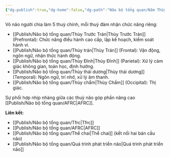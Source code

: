 ```yaml
---
{"dg-publish":true,"dg-home":false,"dg-path":"Não bộ tổng quan/Năm Thùy Não.md","permalink":"/nao-bo-tong-quan/nam-thuy-nao/","dgPassFrontmatter":true,"noteIcon":"","created":"2025-01-01T22:47:22.288+07:00","updated":"2025-01-12T07:58:16.466+07:00"}
---
```


Vỏ não người chia làm 5 thuỳ chính, mỗi thuỳ đảm nhận chức năng riêng:

- [[Publish/Não bộ tổng quan/Thùy Trước Trán\|Thùy Trước Trán]] (Prefrontal): Chức năng điều hành cao cấp, lập kế hoạch, kiểm soát hành vi.
- [[Publish/Não bộ tổng quan/Thùy trán\|Thùy Trán]] (Frontal): Vận động, ngôn ngữ, nhận thức hành động.
- [[Publish/Não bộ tổng quan/Thùy Đỉnh\|Thùy Đỉnh]] (Parietal): Xử lý cảm giác không gian, toán học, định hướng.
- [[Publish/Não bộ tổng quan/Thùy thái dương\|Thùy thái dương]] (Temporal): Ngôn ngữ, trí nhớ, xử lý âm thanh.
- [[Publish/Não bộ tổng quan/Thùy chẩm\|Thùy Chẩm]] (Occipital): Thị giác.

Sự phối hợp nhịp nhàng giữa các thuỳ não góp phần nâng cao [[Publish/Não bộ tổng quan/AFRC\|AFRC]].

**Liên kết:**
- [[Publish/Não bộ tổng quan/Tfrc\|Tfrc]]
- [[Publish/Não bộ tổng quan/AFRC\|AFRC]]
- [[Publish/Não bộ tổng quan/Thể chai\|Thể chai]] (kết nối hai bán cầu não)
- [[Publish/Não bộ tổng quan/Quá trình phát triển não\|Quá trình phát triển não]]